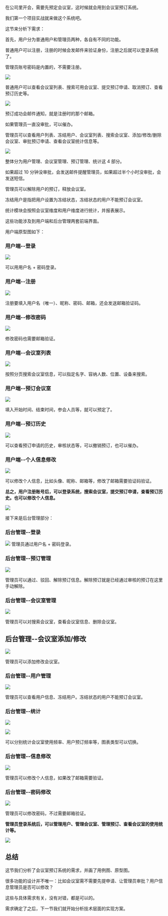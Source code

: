 ﻿在公司里开会，需要先预定会议室，这时候就会用到会议室预订系统。

我们第一个项目实战就来做这个系统吧。

这节来分析下需求：

首先，用户分为普通用户和管理员两种，各自有不同的功能。

普通用户可以注册，注册的时候会发邮件来验证身份，注册之后就可以登录系统了。

管理员账号密码是内置的，不需要注册。

![](./image/第84章-1.png)

普通用户可以查看会议室列表、搜索可用会议室、提交预订申请、取消预订、查看预订历史等。

![](./image/第84章-2.png)

预订成功会邮件通知，就是注册时的那个邮箱。

如果管理员一直没审批，可以催办。

管理员可以查看用户列表、冻结用户、会议室列表、搜索会议室、添加/修改/删除会议室、审批预订申请、查看会议室统计信息等。

![](./image/第84章-3.png)

整体分为用户管理、会议室管理、预订管理、统计这 4 部分。

如果超过 10 分钟没审批，会发送邮件提醒管理员，如果超过半个小时没审批，会发送短信。

管理员可以解除用户的预订，释放会议室。

冻结用户是指把用户设置为冻结状态，冻结状态的用户不能预订会议室。

统计模块会按照会议室维度和用户维度进行统计，并报表展示。

这些功能涉及到用户端和后台管理两套前端界面。

用户端原型图如下：

### 用户端--登录

![](./image/第84章-4.png)

可以用用户名 + 密码登录。

### 用户端--注册

![](./image/第84章-5.png)

注册要填入用户名（唯一）、昵称、密码、邮箱，还会发送邮箱验证码。

### 用户端--修改密码

![](./image/第84章-6.png)

修改密码也需要邮箱验证。

### 用户端--会议室列表

![](./image/第84章-7.png)

按照分页搜索会议室信息，可以指定名字、容纳人数、位置、设备来搜索。

### 用户端--预订会议室

![](./image/第84章-8.png)

填入开始时间、结束时间，参会人员等，就可以预定了。

### 用户端--预订历史

![](./image/第84章-9.png)

可以查看预订申请的历史，审核状态等，可以撤销预订，也可以催办。

### 用户端--个人信息修改

![](./image/第84章-10.png)

可以修改个人信息，比如头像、昵称、邮箱等，修改了邮箱需要验证码验证。

**总之，用户注册账号后，可以登录系统，搜索会议室，提交预订申请，查看预订历史。也可以修改个人信息。**

![](./image/第84章-11.png)

接下来是后台管理部分：

### 后台管理--登录

![](./image/第84章-12.png)
管理员通过用户名 + 密码登录。

### 后台管理--预订管理

![](./image/第84章-13.png)

管理员可以通过、驳回、解除预订信息。解除预订就是已经通过审核的预订在这里手动解除。

### 后台管理--会议室管理

![](./image/第84章-14.png)

管理员可以对搜索会议室，查看会议室信息、删除会议室。

## 后台管理--会议室添加/修改

![](./image/第84章-15.png)

管理员可以添加修改会议室。


### 后台管理--用户管理

![](./image/第84章-16.png)

管理员可以查看用户信息、冻结用户。冻结状态的用户不能预订会议室。

### 后台管理--统计

![](./image/第84章-17.png)

![](./image/第84章-18.png)

可以分别统计会议室使用频率、用户预订频率等，图表类型可以切换。

### 后台管理--信息修改
 
![](./image/第84章-19.png)

管理员可以修改个人信息，如果改了邮箱需要验证。

### 后台管理--密码修改

![](./image/第84章-20.png)

管理员可以修改密码，不过需要邮箱验证。

**管理员登录系统后，可以管理用户、管理会议室、管理预订、查看会议室的使用统计等。**

![](./image/第84章-21.png)

## 总结

这节我们分析了会议室预订系统的需求，并画了用例图、原型图。

很多功能的设计并不唯一：比如会议室需不需要先提申请、让管理员审批？用户信息管理员是否可以修改？

这些与具体需求有关，没有对错，都是可以的。

需求确定了之后，下一节我们就开始分析技术层面的实现方案。
